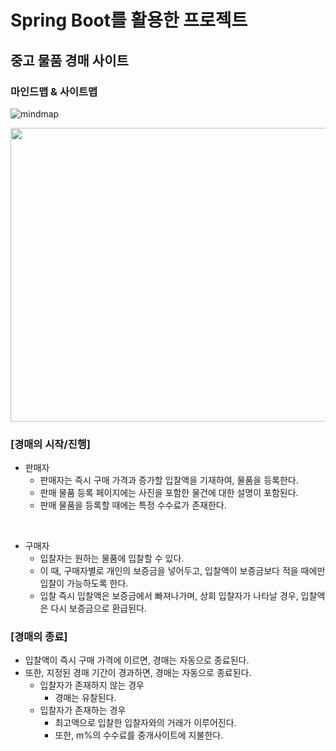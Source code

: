# Spring Boot를 활용한 프로젝트
## 중고 물품 경매 사이트
### 마인드맵 & 사이트맵

![mindmap](https://user-images.githubusercontent.com/50220165/233423287-e0f01ace-6804-47ea-a2ac-0252a06de5fa.png)

<img src="https://user-images.githubusercontent.com/50220165/233424006-7df2bb66-c1b5-4f4e-856e-5fd7cc1b3495.png" width="1200" height="470">


### [경매의 시작/진행]
* 판매자
  * 판매자는 즉시 구매 가격과 증가할 입찰액을 기재하여, 물품을 등록한다.
  * 판매 물품 등록 페이지에는 사진을 포함한 물건에 대한 설명이 포함된다.
  * 판매 물품을 등록할 때에는 특정 수수료가 존재한다.
  
</br>

* 구매자
  * 입찰자는 원하는 물품에 입찰할 수 있다.
  * 이 때, 구매자별로 개인의 보증금을 넣어두고, 입찰액이 보증금보다 적을 때에만 입찰이 가능하도록 한다.
  * 입찰 즉시 입찰액은 보증금에서 빠져나가며, 상회 입찰자가 나타날 경우, 입찰액은 다시 보증금으로 환급된다.


### [경매의 종료]
* 입찰액이 즉시 구매 가격에 이르면, 경매는 자동으로 종료된다.
* 또한, 지정된 경매 기간이 경과하면, 경매는 자동으로 종료된다.
  * 입찰자가 존재하지 않는 경우
    * 경매는 유찰된다.
  * 입찰자가 존재하는 경우
    * 최고액으로 입찰한 입찰자와의 거래가 이루어진다.
    * 또한, m%의 수수료를 중개사이트에 지불한다.
    
